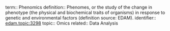 term:: Phenomics
definition:: Phenomes, or the study of the change in phenotype (the physical and biochemical traits of organisms) in response to genetic and environmental factors (definition source: EDAM).
identifier:: [edam.topic:3298](https://identifiers.org/edam:topic_3298)
topic:: Omics
related:: Data Analysis